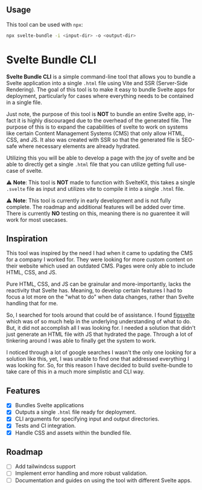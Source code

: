 ## Usage
This tool can be used with `npx`:
```bash
npx svelte-bundle -i <input-dir> -o <output-dir>
```

# Svelte Bundle CLI

**Svelte Bundle CLI** is a simple command-line tool that allows you to bundle a Svelte application into a single `.html` file using Vite and SSR (Server-Side Rendering). The goal of this tool is to make it easy to bundle Svelte apps for deployment, particularly for cases where everything needs to be contained in a single file.

Just note, the purpose of this tool is **NOT** to bundle an entire Svelte app, in-fact it is highly discouraged due to the overhead of the generated file. The purpose of this is to expand the capabilities of svelte to work on systems like certain Content Management Systems (CMS) that only allow HTML, CSS, and JS. It also was created with SSR so that the generated file is SEO-safe where necessary elements are already hydrated.

Utilizing this you will be able to develop a page with the joy of svelte and be able to directly get a single `.html` file that you can utilize getting full use-case of svelte.

⚠️ **Note**: This tool is **NOT** made to function with SvelteKit, this takes a single `.svelte` file as input and utilizes vite to compile it into a single `.html` file.

⚠️ **Note**: This tool is currently in early development and is not fully complete. The roadmap and additional features will be added over time. There is currently **NO** testing on this, meaning there is no guarentee it will work for most usecases.

## Inspiration
This tool was inspired by the need I had when it came to updating the CMS for a company I worked for. They were looking for more custom content on their website which used an outdated CMS. Pages were only able to include HTML, CSS, and JS.

Pure HTML, CSS, and JS can be grainular and more-importantly, lacks the reactivity that Svelte has. Meaning, to develop certain features I had to focus a lot more on the "what to do" when data changes, rather than Svelte handling that for me.

So, I searched for tools around that could be of assistance. I found [figsvelte](https://github.com/thomas-lowry/figsvelte) which was of so much help in the underlying understanding of what to do. But, it did not accomplish all I was looking for. I needed a solution that didn't just generate an HTML file with JS that hydrated the page. Through a lot of tinkering around I was able to finally get the system to work.

I noticed through a lot of google searches I wasn't the only one looking for a solution like this, yet, I was unable to find one that addressed everything I was looking for. So, for this reason I have decided to build svelte-bundle to take care of this in a much more simplistic and CLI way.

## Features
- [x] Bundles Svelte applications
- [x] Outputs a single `.html` file ready for deployment.
- [x] CLI arguments for specifying input and output directories.
- [x] Tests and CI integration.
- [x] Handle CSS and assets within the bundled file.

## Roadmap
- [ ] Add tailwindcss support
- [ ] Implement error handling and more robust validation.
- [ ] Documentation and guides on using the tool with different Svelte apps.